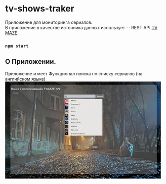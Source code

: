 # tv-shows-traker
Приложение для мониторинга сериалов.</br> 
В приложение в качестве источника данных использует -- REST API [TV MAZE](https://www.tvmaze.com/apihttps://www.tvmaze.com/api).
### `npm start`

## О Приложении.
Приложение и меет Функционал поиска по списку сериалов (на английском языке)
![search](https://github.com/ApprenticeWeb/tv-shows-traker/blob/main/Search.png)


